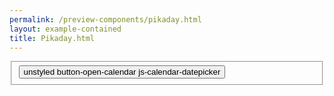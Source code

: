 ```yaml
--- 
permalink: /preview-components/pikaday.html
layout: example-contained 
title: Pikaday.html
---
```

<div class="container">
    <fieldset>
        <div class="form-group">
            <div class="date-group mt-3">
                <div class="form-group form-group-year ">
                    <button class="button button-calendar">
                        unstyled button-open-calendar
                        js-calendar-datepicker
                    </button>
                </div>
            </div>
        </div>
    </fieldset>
</div>